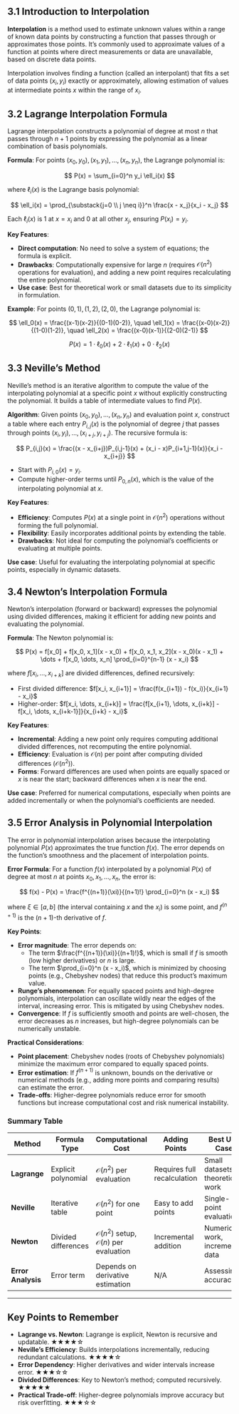 ## 3.1 Introduction to Interpolation

**Interpolation** is a method used to estimate unknown values within a range of known data points by constructing a function that passes through or approximates those points. It’s commonly used to approximate values of a function at points where direct measurements or data are unavailable, based on discrete data points.

Interpolation involves finding a function (called an interpolant) that fits a set of data points $(x_i, y_i)$ exactly or approximately, allowing estimation of values at intermediate points $x$ within the range of $x_i$.

## 3.2 Lagrange Interpolation Formula

Lagrange interpolation constructs a polynomial of degree at most $n$ that passes through $n+1$ points by expressing the polynomial as a linear combination of basis polynomials.

**Formula**: For points $(x_0, y_0), (x_1, y_1), \dots, (x_n, y_n)$, the Lagrange polynomial is:

$$
P(x) = \sum_{i=0}^n y_i \ell_i(x)
$$

where $\ell_i(x)$ is the Lagrange basis polynomial:

$$
\ell_i(x) = \prod_{\substack{j=0 \\ j \neq i}}^n \frac{x - x_j}{x_i - x_j}
$$

Each $\ell_i(x)$ is 1 at $x = x_i$ and 0 at all other $x_j$, ensuring $P(x_i) = y_i$.

**Key Features**:

- **Direct computation**: No need to solve a system of equations; the formula is explicit.
- **Drawbacks**: Computationally expensive for large $n$ (requires $\mathcal{O}(n^2)$ operations for evaluation), and adding a new point requires recalculating the entire polynomial.
- **Use case**: Best for theoretical work or small datasets due to its simplicity in formulation.

**Example**: For points $(0, 1), (1, 2), (2, 0)$, the Lagrange polynomial is:

$$
\ell_0(x) = \frac{(x-1)(x-2)}{(0-1)(0-2)}, \quad \ell_1(x) = \frac{(x-0)(x-2)}{(1-0)(1-2)}, \quad \ell_2(x) = \frac{(x-0)(x-1)}{(2-0)(2-1)}
$$

$$
P(x) = 1 \cdot \ell_0(x) + 2 \cdot \ell_1(x) + 0 \cdot \ell_2(x)
$$

## 3.3 Neville’s Method

Neville’s method is an iterative algorithm to compute the value of the interpolating polynomial at a specific point $x$ without explicitly constructing the polynomial. It builds a table of intermediate values to find $P(x)$.

**Algorithm**: Given points $(x_0, y_0), \dots, (x_n, y_n)$ and evaluation point $x$, construct a table where each entry $P_{i,j}(x)$ is the polynomial of degree $j$ that passes through points $(x_i, y_i), \dots, (x_{i+j}, y_{i+j})$. The recursive formula is:

$$
P_{i,j}(x) = \frac{(x - x_{i+j})P_{i,j-1}(x) + (x_i - x)P_{i+1,j-1}(x)}{x_i - x_{i+j}}
$$

- Start with $P_{i,0}(x) = y_i$.
- Compute higher-order terms until $P_{0,n}(x)$, which is the value of the interpolating polynomial at $x$.

**Key Features**:

- **Efficiency**: Computes $P(x)$ at a single point in $\mathcal{O}(n^2)$ operations without forming the full polynomial.
- **Flexibility**: Easily incorporates additional points by extending the table.
- **Drawbacks**: Not ideal for computing the polynomial’s coefficients or evaluating at multiple points.

**Use case**: Useful for evaluating the interpolating polynomial at specific points, especially in dynamic datasets.

## 3.4 Newton’s Interpolation Formula

Newton’s interpolation (forward or backward) expresses the polynomial using divided differences, making it efficient for adding new points and evaluating the polynomial.

**Formula**: The Newton polynomial is:

$$
P(x) = f[x_0] + f[x_0, x_1](x - x_0) + f[x_0, x_1, x_2](x - x_0)(x - x_1) + \dots + f[x_0, \dots, x_n] \prod_{i=0}^{n-1} (x - x_i)
$$

where $f[x_i, \dots, x_{i+k}]$ are divided differences, defined recursively:

- First divided difference: $f[x_i, x_{i+1}] = \frac{f(x_{i+1}) - f(x_i)}{x_{i+1} - x_i}$
- Higher-order: $f[x_i, \dots, x_{i+k}] = \frac{f[x_{i+1}, \dots, x_{i+k}] - f[x_i, \dots, x_{i+k-1}]}{x_{i+k} - x_i}$

**Key Features**:

- **Incremental**: Adding a new point only requires computing additional divided differences, not recomputing the entire polynomial.
- **Efficiency**: Evaluation is $\mathcal{O}(n)$ per point after computing divided differences ($\mathcal{O}(n^2)$).
- **Forms**: Forward differences are used when points are equally spaced or $x$ is near the start; backward differences when $x$ is near the end.

**Use case**: Preferred for numerical computations, especially when points are added incrementally or when the polynomial’s coefficients are needed.

## 3.5 Error Analysis in Polynomial Interpolation

The error in polynomial interpolation arises because the interpolating polynomial $P(x)$ approximates the true function $f(x)$. The error depends on the function’s smoothness and the placement of interpolation points.

**Error Formula**: For a function $f(x)$ interpolated by a polynomial $P(x)$ of degree at most $n$ at points $x_0, x_1, \dots, x_n$, the error is:

$$
f(x) - P(x) = \frac{f^{(n+1)}(\xi)}{(n+1)!} \prod_{i=0}^n (x - x_i)
$$

where $\xi \in [a, b]$ (the interval containing $x$ and the $x_i$) is some point, and $f^{(n+1)}$ is the $(n+1)$-th derivative of $f$.

**Key Points**:

- **Error magnitude**: The error depends on:
  - The term $\frac{f^{(n+1)}(\xi)}{(n+1)!}$, which is small if $f$ is smooth (low higher derivatives) or $n$ is large.
  - The term $\prod_{i=0}^n (x - x_i)$, which is minimized by choosing points (e.g., Chebyshev nodes) that reduce this product’s maximum value.
- **Runge’s phenomenon**: For equally spaced points and high-degree polynomials, interpolation can oscillate wildly near the edges of the interval, increasing error. This is mitigated by using Chebyshev nodes.
- **Convergence**: If $f$ is sufficiently smooth and points are well-chosen, the error decreases as $n$ increases, but high-degree polynomials can be numerically unstable.

**Practical Considerations**:

- **Point placement**: Chebyshev nodes (roots of Chebyshev polynomials) minimize the maximum error compared to equally spaced points.
- **Error estimation**: If $f^{(n+1)}$ is unknown, bounds on the derivative or numerical methods (e.g., adding more points and comparing results) can estimate the error.
- **Trade-offs**: Higher-degree polynomials reduce error for smooth functions but increase computational cost and risk numerical instability.

### Summary Table

| Method             | Formula Type        | Computational Cost                                        | Adding Points               | Best Use Case                    |
| ------------------ | ------------------- | --------------------------------------------------------- | --------------------------- | -------------------------------- |
| **Lagrange**       | Explicit polynomial | $\mathcal{O}(n^2)$ per evaluation                         | Requires full recalculation | Small datasets, theoretical work |
| **Neville**        | Iterative table     | $\mathcal{O}(n^2)$ for one point                          | Easy to add points          | Single-point evaluation          |
| **Newton**         | Divided differences | $\mathcal{O}(n^2)$ setup, $\mathcal{O}(n)$ per evaluation | Incremental addition        | Numerical work, incremental data |
| **Error Analysis** | Error term          | Depends on derivative estimation                          | N/A                         | Assessing accuracy               |

---

## Key Points to Remember

- **Lagrange vs. Newton**: Lagrange is explicit, Newton is recursive and updatable. ★★★★☆
- **Neville’s Efficiency**: Builds interpolations incrementally, reducing redundant calculations. ★★★★☆
- **Error Dependency**: Higher derivatives and wider intervals increase error. ★★★☆☆
- **Divided Differences**: Key to Newton’s method; computed recursively. ★★★★★
- **Practical Trade-off**: Higher-degree polynomials improve accuracy but risk overfitting. ★★★☆☆
